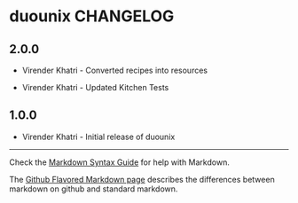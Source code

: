 duounix CHANGELOG
==================

2.0.0
-----
- Virender Khatri - Converted recipes into resources

- Virender Khatri - Updated Kitchen Tests

1.0.0
-----

- Virender Khatri - Initial release of duounix

- - -
Check the [Markdown Syntax Guide](http://daringfireball.net/projects/markdown/syntax) for help with Markdown.

The [Github Flavored Markdown page](http://github.github.com/github-flavored-markdown/) describes the differences between markdown on github and standard markdown.
